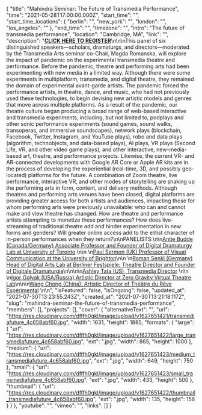 {
 "title": "Mahindra Seminar: The Future of Transmedia Performance",
 "time": "2021-05-28T17:00:00.000Z",
 "start_time": "",
 "start_time_locations": {
  "berlin": "",
  "new_york": "",
  "london": "",
  "los_angeles": ""
 },
 "end_time": "",
 "timezone": "",
 "intro": "The future of transmedia performance",
 "location": "Cambridge, MA",
 "link": "",
 "description": "**[CLICK HERE TO REGISTER](https://harvard.zoom.us/webinar/register/WN_eeQ8KbEiS16OX0yAIRIDdg)**\n\n\nThis panel of six distinguished speakers—scholars, dramaturgs, and directors—moderated by the Transmedia Arts seminar co-Chair, Magda Romanska, will explore the impact of pandemic on the experimental transmedia theatre and performance. Before the pandemic, theatre and performing arts had been experimenting with new media in a limited way. Although there were some experiments in multiplatform, transmedia, and digital theatre, they remained the domain of experimental avant-garde artists. The pandemic forced the performance artists, in theatre, dance, and music, who had not previously used these technologies, to begin devising new artistic models and genres that move across multiple platforms. As a result of the pandemic, our theatre culture began producing a broad range of web-based interactive and transmedia experiments, including, but not limited to, podplays and other sonic performance experiments (sound games, sound walks, transoperas, and immersive soundscapes), network plays (blockchain, Facebook, Twitter, Instagram, and YouTube plays), robo and data plays (algorithm, technobjects, and data-based plays), AI plays, VR plays (Second Life, VR, and other video game plays), and other interactive, new-media-based art, theatre, and performance projects. Likewise, the current VR- and AR-connected developments with Google AR Core or Apple AR kits are in the process of developing the experiential (real-time, 3D, and possibly geo-located) platforms for the future. A combination of Zoom theatre, live performance, interactive VR, and other modes of storytelling are shaking up the performing arts in form, content, and delivery methods. Although theatres and performing arts venues have been closed, digital platforms are providing greater access for both artists and audiences, impacting those for whom performing arts were previously unavailable: who can and cannot make and view theatre has changed. How are theatre and performance artists attempting to monetize these performances? How does live-streaming of traditional theatre add and hinder experimentation in new forms and genders? Will greater online access add to the elitist character of in-person performances when they return?\n\nPANELISTS:\n\n[Antje Budde (Canada/Germany) Associate Professor and Founder of Digital Dramaturgy Lab at University of Toronto](https://www.cdtps.utoronto.ca/people/directories/all-faculty/antje-budde) \n\n \n[Paul Sermon (UK) Professor of Visual Communication at the University of Brighton](http://www.paulsermon.org/sermon/)\n\n \n[Roman Senkl (Germany) Head of Digital Arts Lab at Berliner Festspiele; Theatre Director and Founder of Digitale Dramaturgie](https://theater.digital/en/)\n\n\n\n[Ashley Tata (US), Transmedia Director](http://www.ashleytata.com/)   \n\n \n[Igor Golyak (USA/Russia),Artistic Director at Zero Gravity Virtual Theatre Lab](https://www.arlekinplayers.com/zero-g-virtual-theater-lab/)\n\n\n[Wang Chong (China): Artistic Director of Théâtre du Rêve Expérimental](https://www.theatrere.org/) \n\n",
 "isFeatured": false,
 "isOngoing": false,
 "updated_at": "2021-07-30T13:23:55.243Z",
 "created_at": "2021-07-30T13:21:18.117Z",
 "slug": "mahindra-seminar-the-future-of-transmedia-performance",
 "members": [],
 "projects": [],
 "cover": {
  "alternativeText": "",
  "url": "https://res.cloudinary.com/dfffh0gkl/image/upload/v1627651421/transmediafuture_4c658abf60.jpg",
  "width": 1631,
  "height": 1885,
  "formats": {
   "large": {
    "url": "https://res.cloudinary.com/dfffh0gkl/image/upload/v1627651422/large_transmediafuture_4c658abf60.jpg",
    "ext": ".jpg",
    "width": 865,
    "height": 1000
   },
   "medium": {
    "url": "https://res.cloudinary.com/dfffh0gkl/image/upload/v1627651423/medium_transmediafuture_4c658abf60.jpg",
    "ext": ".jpg",
    "width": 649,
    "height": 750
   },
   "small": {
    "url": "https://res.cloudinary.com/dfffh0gkl/image/upload/v1627651423/small_transmediafuture_4c658abf60.jpg",
    "ext": ".jpg",
    "width": 433,
    "height": 500
   },
   "thumbnail": {
    "url": "https://res.cloudinary.com/dfffh0gkl/image/upload/v1627651422/thumbnail_transmediafuture_4c658abf60.jpg",
    "ext": ".jpg",
    "width": 135,
    "height": 156
   }
  }
 },
 "youtube": "",
 "vimeo": "",
 "links": []
}